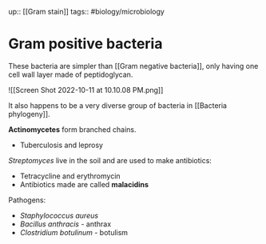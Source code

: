 up:: [[Gram stain]] 
tags:: #biology/microbiology 

# Gram positive bacteria

These bacteria are simpler than [[Gram negative bacteria]], only having one cell wall layer made of peptidoglycan.

![[Screen Shot 2022-10-11 at 10.10.08 PM.png]]

It also happens to be a very diverse group of bacteria in [[Bacteria phylogeny]]. 

**Actinomycetes** form branched chains.
- Tuberculosis and leprosy

*Streptomyces* live in the soil and are used to make antibiotics:
- Tetracycline and erythromycin
- Antibiotics made are called **malacidins**

Pathogens:
- *Staphylococcus aureus*
- *Bacillus anthracis* - anthrax
- *Clostridium botulinum* - botulism